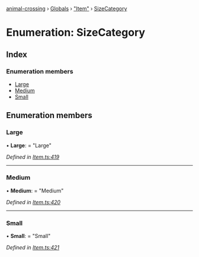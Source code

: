 [animal-crossing](../README.md) › [Globals](../globals.md) › ["Item"](../modules/_item_.md) › [SizeCategory](_item_.sizecategory.md)

# Enumeration: SizeCategory

## Index

### Enumeration members

* [Large](_item_.sizecategory.md#large)
* [Medium](_item_.sizecategory.md#medium)
* [Small](_item_.sizecategory.md#small)

## Enumeration members

###  Large

• **Large**: = "Large"

*Defined in [Item.ts:419](https://github.com/Norviah/animal-crossing/blob/8493ef6/module/types/Item.ts#L419)*

___

###  Medium

• **Medium**: = "Medium"

*Defined in [Item.ts:420](https://github.com/Norviah/animal-crossing/blob/8493ef6/module/types/Item.ts#L420)*

___

###  Small

• **Small**: = "Small"

*Defined in [Item.ts:421](https://github.com/Norviah/animal-crossing/blob/8493ef6/module/types/Item.ts#L421)*

